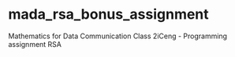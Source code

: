 # mada_rsa_bonus_assignment
Mathematics for Data Communication Class 2iCeng - Programming assignment RSA
